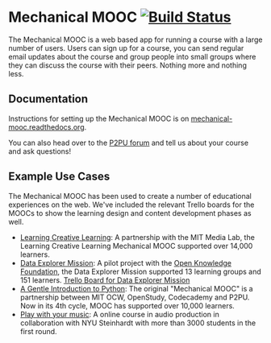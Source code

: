 # Mechanical MOOC [![Build Status](https://travis-ci.org/p2pu/mechanical-mooc.png)](https://travis-ci.org/p2pu/mechanical-mooc)

The Mechanical MOOC is a web based app for running a course with a large number of users. Users can sign up for a course, you can send regular email updates about the course and group people into small groups where they can discuss the course with their peers. Nothing more and nothing less.

## Documentation

Instructions for setting up the Mechanical MOOC is on [mechanical-mooc.readthedocs.org](http://mechanical-mooc.readthedocs.org/en/latest/).

You can also head over to the [P2PU forum](http://thepeople.p2pu.org/t/using-the-mechanical-mooc-for-large-online-courses/437) and tell us about your course and ask questions!

## Example Use Cases

The Mechanical MOOC has been used to create a number of educational experiences on the web. We've included the relevant Trello boards for the MOOCs to show the learning design and content development phases as well.

- [Learning Creative Learning](http://learn.media.mit.edu/): A partnership with the MIT Media Lab, the Learning Creative Learning Mechanical MOOC supported over 14,000 learners.
- [Data Explorer Mission](http://schoolofdata.org/datamooc/): A pilot project with the [Open Knowledge Foundation](http://okfn.org/), the Data Explorer Mission supported 13 learning groups and 151 learners.
[Trello Board for Data Explorer Mission](https://trello.com/b/cUxgGZOO/data-explorer-mission)
- [A Gentle Introduction to Python](http://mechanicalmooc.org/): The original "Mechanical MOOC" is a partnership between MIT OCW, OpenStudy, Codecademy and P2PU. Now in its 4th cycle, MOOC has supported over 10,000 learners.
- [Play with your music](http://www.playwithyourmusic.org): A online course in audio production in collaboration with NYU Steinhardt with more than 3000 students in the first round.

